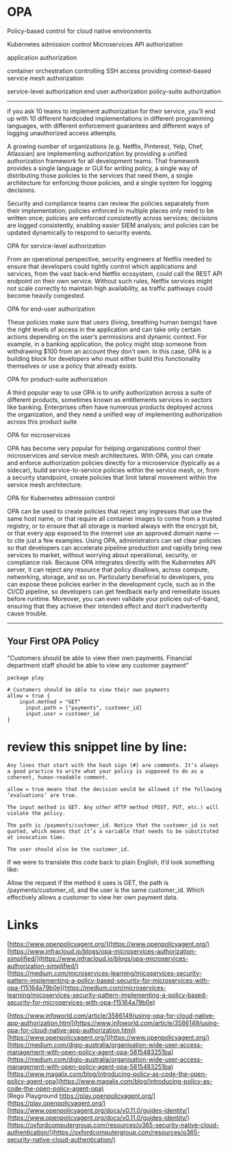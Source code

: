 # OPA   

Policy-based control for cloud native environments  




Kubernetes admission control 
Microservices API authorization

application authorization

container orchestration
controlling SSH access 
providing context-based service mesh authorization


service-level authorization
end user authorization
policy-suite authorization




---
if you ask 10 teams to implement authorization for their service, you’ll end up with 10 different hardcoded implementations in different programming languages, with different enforcement guarantees and different ways of logging unauthorized access attempts.

A growing number of organizations (e.g. Netflix, Pinterest, Yelp, Chef, Atlassian) are implementing authorization by providing a unified authorization framework for all development teams. That framework provides a single language or GUI for writing policy, a single way of distributing those policies to the services that need them, a single architecture for enforcing those policies, and a single system for logging decisions.

Security and compliance teams can review the policies separately from their implementation; policies enforced in multiple places only need to be written once; policies are enforced consistently across services; decisions are logged consistently, enabling easier SIEM analysis; and policies can be updated dynamically to respond to security events.



OPA for service-level authorization

From an operational perspective, security engineers at Netflix needed to ensure that developers could tightly control which applications and services, from the vast back-end Netflix ecosystem, could call the REST API endpoint on their own service. Without such rules, Netflix services might not scale correctly to maintain high availability, as traffic pathways could become heavily congested.



OPA for end-user authorization


These policies make sure that users (living, breathing human beings) have the right levels of access in the application and can take only certain actions depending on the user’s permissions and dynamic context.
For example, in a banking application, the policy might stop someone from withdrawing $100 from an account they don’t own. In this case, OPA is a building block for developers who must either build this functionality themselves or use a policy that already exists.

OPA for product-suite authorization

A third popular way to use OPA is to unify authorization across a suite of different products, sometimes known as entitlements services in sectors like banking. Enterprises often have numerous products deployed across the organization, and they need a unified way of implementing authorization across this product suite




OPA for microservices

OPA has become very popular for helping organizations control their microservices and service mesh architectures. With OPA, you can create and enforce authorization policies directly for a microservice (typically as a sidecar), build service-to-service policies within the service mesh, or, from a security standpoint, create policies that limit lateral movement within the service mesh architecture.


OPA for Kubernetes admission control

OPA can be used to create policies that reject any ingresses that use the same host name, or that require all container images to come from a trusted registry, or to ensure that all storage is marked always with the encrypt bit, or that every app exposed to the internet use an approved domain name — to cite just a few examples.
Using OPA, administrators can set clear policies so that developers can accelerate pipeline production and rapidly bring new services to market, without worrying about operational, security, or compliance risk.
Because OPA integrates directly with the Kubernetes API server, it can reject any resource that policy disallows, across compute, networking, storage, and so on. Particularly beneficial to developers, you can expose these policies earlier in the development cycle, such as in the CI/CD pipeline, so developers can get feedback early and remediate issues before runtime. Moreover, you can even validate your policies out-of-band, ensuring that they achieve their intended effect and don’t inadvertently cause trouble.

---



## Your First OPA Policy  

"Customers should be able to view their own payments. Financial department staff should be able to view any customer payment"

```
package play

# Customers should be able to view their own payments
allow = true {
	input.method = "GET"
      input.path = ["payments", customer_id]
      input.user = customer_id
}
```




# review this snippet line by line:

    Any lines that start with the hash sign (#) are comments. It’s always a good practice to write what your policy is supposed to do as a coherent, human-readable comment.

    allow = true means that the decision would be allowed if the following ‘evaluations’ are true.

    The input method is GET. Any other HTTP method (POST, PUT, etc.) will violate the policy.

    The path is /payments/customer_id. Notice that the customer_id is not quoted, which means that it’s a variable that needs to be substituted at invocation time.

    The user should also be the customer_id.

If we were to translate this code back to plain English, it’d look something like:

Allow the request if the method it uses is GET, the path is /payments/customer_id, and the user is the same customer_id. Which effectively allows a customer to view her own payment data.  







# Links  

[https://www.openpolicyagent.org/](https://www.openpolicyagent.org/)  
[https://www.infracloud.io/blogs/opa-microservices-authorization-simplified/](https://www.infracloud.io/blogs/opa-microservices-authorization-simplified/)  
[https://medium.com/microservices-learning/micoservices-security-pattern-implementing-a-policy-based-security-for-microservices-with-opa-f15164a79b0e](https://medium.com/microservices-learning/micoservices-security-pattern-implementing-a-policy-based-security-for-microservices-with-opa-f15164a79b0e)  

[https://www.infoworld.com/article/3586149/using-opa-for-cloud-native-app-authorization.html](https://www.infoworld.com/article/3586149/using-opa-for-cloud-native-app-authorization.html)  
[https://www.openpolicyagent.org/](https://www.openpolicyagent.org/)  
[https://medium.com/digio-australia/organisation-wide-user-access-management-with-open-policy-agent-opa-5815483251ba](https://medium.com/digio-australia/organisation-wide-user-access-management-with-open-policy-agent-opa-5815483251ba)  
[https://www.magalix.com/blog/introducing-policy-as-code-the-open-policy-agent-opa](https://www.magalix.com/blog/introducing-policy-as-code-the-open-policy-agent-opa)  
[Rego Playground  https://play.openpolicyagent.org/](https://play.openpolicyagent.org/)  
[https://www.openpolicyagent.org/docs/v0.11.0/guides-identity/](https://www.openpolicyagent.org/docs/v0.11.0/guides-identity/)  
[https://oxfordcomputergroup.com/resources/o365-security-native-cloud-authentication/](https://oxfordcomputergroup.com/resources/o365-security-native-cloud-authentication/)  

